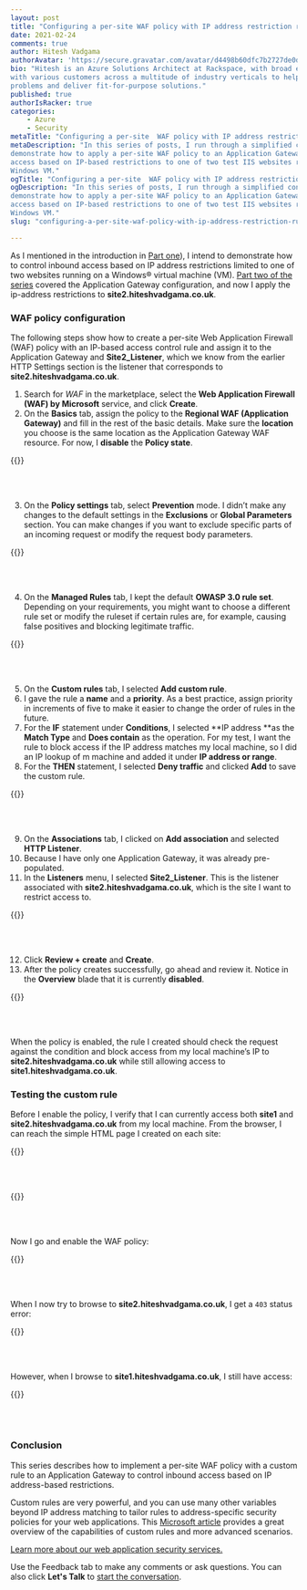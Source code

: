```yaml
---
layout: post
title: "Configuring a per-site WAF policy with IP address restriction rules: Part three"
date: 2021-02-24
comments: true
author: Hitesh Vadgama
authorAvatar: 'https://secure.gravatar.com/avatar/d4498b60dfc7b2727de0dd451c67df5b'
bio: "Hitesh is an Azure Solutions Architect at Rackspace, with broad experience working
with various customers across a multitude of industry verticals to help solve technical
problems and deliver fit-for-purpose solutions."
published: true
authorIsRacker: true
categories:
    - Azure
    - Security
metaTitle: "Configuring a per-site  WAF policy with IP address restriction rules: Part three"
metaDescription: "In this series of posts, I run through a simplified configuration to
demonstrate how to apply a per-site WAF policy to an Application Gateway to control inbound
access based on IP-based restrictions to one of two test IIS websites running on a single
Windows VM."
ogTitle: "Configuring a per-site  WAF policy with IP address restriction rules: Part three"
ogDescription: "In this series of posts, I run through a simplified configuration to
demonstrate how to apply a per-site WAF policy to an Application Gateway to control inbound
access based on IP-based restrictions to one of two test IIS websites running on a single
Windows VM."
slug: "configuring-a-per-site-waf-policy-with-ip-address-restriction-rules-part-three"

---
```


As I mentioned in the introduction in
[Part one](https://docs.rackspace.com/blog/configuring-a-per-site-waf-policy-with-ip-address-restriction-rules-part-one/)),
I intend to demonstrate how to control inbound access based on IP address restrictions
limited to one of two websites running on a Windows&reg; virtual machine (VM).
[Part two of the series](https://docs.rackspace.com/blog/configuring-a-per-site-waf-policy-with-ip-address-restriction-rules-part-two/)
covered the Application Gateway configuration, and now I apply the ip-address restrictions
to **site2.hiteshvadgama.co.uk**.  

<!--more-->

### WAF policy configuration

The following steps show how to create a per-site Web Application Firewall (WAF) policy
with an IP-based access control rule and assign it to the Application Gateway and
**Site2_Listener**, which we know from the earlier HTTP Settings section is the listener
that corresponds to **site2.hiteshvadgama.co.uk**.

1. Search for *WAF* in the marketplace, select the **Web Application Firewall (WAF) by Microsoft**
   service, and click **Create**.
2. On the **Basics** tab, assign the policy to the **Regional WAF (Application Gateway)**
   and fill in the rest of the basic details. Make sure the **location** you choose is the
   same location as the Application Gateway WAF resource. For now, I **disable** the
   **Policy state**.

{{<img src="Picture11.png" title="" alt="">}}

<br>
</br>

3. On the **Policy settings** tab, select **Prevention** mode. I didn’t make any changes
   to the default settings in the **Exclusions** or **Global Parameters** section. You can
   make changes if you want to exclude specific parts of an incoming request or modify the
   request body parameters. 

{{<img src="Picture12.png" title="" alt="">}}

<br>
</br>

4. On the **Managed Rules** tab, I kept the default **OWASP 3.0 rule set**. Depending on
   your requirements, you might want to choose a different rule set or modify the ruleset
   if certain rules are, for example, causing false positives and blocking legitimate traffic.

{{<img src="Picture13.png" title="" alt="">}}

<br>
</br>

5. On the **Custom rules** tab, I selected **Add custom rule**. 
6. I gave the rule a **name** and a **priority**. As a best practice, assign priority in
   increments of five to make it easier to change the order of rules in the future.
7. For the **IF** statement under **Conditions**, I selected **IP address **as the
   **Match Type** and **Does contain** as the operation. For my test, I want the rule to
   block access if the IP address matches my local machine, so I did an IP lookup of m
   machine and added it under **IP address or range**. 
8. For the **THEN** statement, I selected **Deny traffic** and clicked **Add** to save the
   custom rule. 

{{<img src="Picture14.png" title="" alt="">}}

<br>
</br>

9. On the **Associations** tab, I clicked on **Add association** and selected **HTTP Listener**. 
10. Because I have only one Application Gateway, it was already pre-populated.
11. In the **Listeners** menu, I selected **Site2_Listener**. This is the listener associated
    with **site2.hiteshvadgama.co.uk**, which is the site I want to restrict access to. 

{{<img src="Picture15.png" title="" alt="">}}

<br>
</br>
 
12. Click **Review + create** and **Create**.
13. After the policy creates successfully, go ahead and review it. Notice in the **Overview**
    blade that it is currently **disabled**.

{{<img src="Picture16.png" title="" alt="">}}

<br>
</br>
 
When the policy is enabled, the rule I created should check the request against the
condition and block access from my local machine’s IP to **site2.hiteshvadgama.co.uk**
while still allowing access to **site1.hiteshvadgama.co.uk**.

### Testing the custom rule

Before I enable the policy, I verify that I can currently access both **site1** and
**site2.hiteshvadgama.co.uk** from my local machine. From the browser, I can reach the
simple HTML page I created on each site:

{{<img src="Picture17.png" title="" alt="">}}

<br>
</br>

{{<img src="Picture18.png" title="" alt="">}}

<br>
</br>

Now I go and enable the WAF policy:

{{<img src="Picture19.png" title="" alt="">}}

<br>
</br>

When I now try to browse to **site2.hiteshvadgama.co.uk**, I get a `403` status error:

{{<img src="Picture20.png" title="" alt="">}}

<br>
</br>

However, when I browse to **site1.hiteshvadgama.co.uk**, I still have access:

{{<img src="Picture21.png" title="" alt="">}}

<br>
</br>

### Conclusion

This series describes how to implement a per-site WAF policy with a custom rule to an
Application Gateway to control inbound access based on IP address-based restrictions.  

Custom rules are very powerful, and you can use many other variables beyond IP address
matching to tailor rules to address-specific security policies for your web applications.
This [Microsoft article]( https://docs.microsoft.com/en-us/azure/web-application-firewall/ag/custom-waf-rules-overview)
provides a great overview of the capabilities of custom rules and more advanced scenarios.

<a class="cta teal" id="cta" href="https://www.rackspace.com/security/application-security">Learn more about our web application security services.</a>

Use the Feedback tab to make any comments or ask questions. You can also click
**Let's Talk** to [start the conversation](https://www.rackspace.com/).
